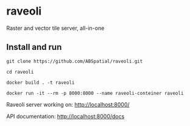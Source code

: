 # raveoli
Raster and vector tile server, all-in-one

## Install and run



```
git clone https://github.com/ABSpatial/raveoli.git
```

```
cd raveoli
```


```
docker build . -t raveoli
```


```
docker run -it --rm -p 8000:8000 --name raveoli-conteiner raveoli
```

Raveoli server working on:
[http://localhost:8000/](http://localhost:8000/)

API documentation:
[http://localhost:8000/docs](http://localhost:8000/docs)